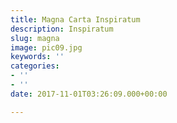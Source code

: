 ```yaml
---
title: Magna Carta Inspiratum
description: Inspiratum
slug: magna
image: pic09.jpg
keywords: ''
categories:
- ''
- ''
date: 2017-11-01T03:26:09.000+00:00

---
```

